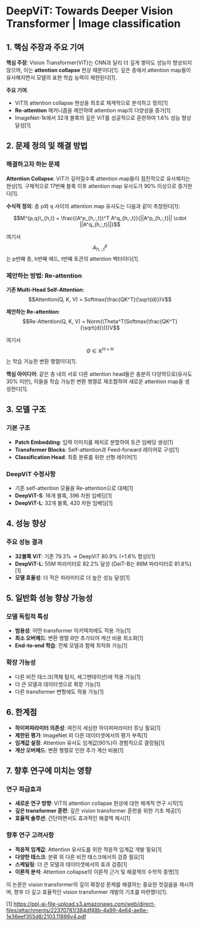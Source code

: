 # DeepViT: Towards Deeper Vision Transformer | Image classification

## 1. 핵심 주장과 주요 기여

**핵심 주장**: Vision Transformer(ViT)는 CNN과 달리 더 깊게 쌓아도 성능이 향상되지 않으며, 이는 **attention collapse** 현상 때문이다[1]. 깊은 층에서 attention map들이 유사해지면서 모델의 표현 학습 능력이 제한된다[1].

**주요 기여**:
- ViT의 attention collapse 현상을 최초로 체계적으로 분석하고 정의[1]
- **Re-attention** 메커니즘을 제안하여 attention map의 다양성을 증가[1]
- ImageNet-1k에서 32개 블록의 깊은 ViT를 성공적으로 훈련하여 1.6% 성능 향상 달성[1]

## 2. 문제 정의 및 해결 방법

### 해결하고자 하는 문제

**Attention Collapse**: ViT가 깊어질수록 attention map들이 점진적으로 유사해지는 현상[1]. 구체적으로 17번째 블록 이후 attention map 유사도가 90% 이상으로 증가한다[1].

**수식적 정의**: 
층 p와 q 사이의 attention map 유사도는 다음과 같이 측정된다[1]:

$$M^{p,q}\_{h,t} = \frac{(A^p_{h,:,t})^T A^q_{h,:,t}}{||A^p_{h,:,t}|| \cdot ||A^q_{h,:,t}||}$$

여기서 $$A^p_{h,:,t}$$는 p번째 층, h번째 헤드, t번째 토큰의 attention 벡터이다[1].

### 제안하는 방법: Re-attention

**기존 Multi-Head Self-Attention**:
$$Attention(Q, K, V) = Softmax(\frac{QK^T}{\sqrt{d}})V$$

**제안하는 Re-attention**:
$$Re-Attention(Q, K, V) = Norm(\Theta^T(Softmax(\frac{QK^T}{\sqrt{d}})))V$$

여기서 $$\Theta \in \mathbb{R}^{H \times H}$$는 학습 가능한 변환 행렬이다[1].

**핵심 아이디어**: 같은 층 내의 서로 다른 attention head들은 충분히 다양하므로(유사도 30% 미만), 이들을 학습 가능한 변환 행렬로 재조합하여 새로운 attention map을 생성한다[1].

## 3. 모델 구조

### 기본 구조
- **Patch Embedding**: 입력 이미지를 패치로 분할하여 토큰 임베딩 생성[1]
- **Transformer Blocks**: Self-attention과 Feed-forward 레이어로 구성[1]
- **Classification Head**: 최종 분류를 위한 선형 레이어[1]

### DeepViT 수정사항
- 기존 self-attention 모듈을 Re-attention으로 대체[1]
- **DeepViT-S**: 16개 블록, 396 차원 임베딩[1]
- **DeepViT-L**: 32개 블록, 420 차원 임베딩[1]

## 4. 성능 향상

### 주요 성능 결과
- **32블록 ViT**: 기존 79.3% → DeepViT 80.9% (+1.6% 향상)[1]
- **DeepViT-L**: 55M 파라미터로 82.2% 달성 (DeiT-B는 86M 파라미터로 81.8%)[1]
- **모델 효율성**: 더 적은 파라미터로 더 높은 성능 달성[1]

## 5. 일반화 성능 향상 가능성

### 모델 독립적 특성
- **범용성**: 어떤 transformer 아키텍처에도 적용 가능[1]
- **최소 오버헤드**: 변환 행렬 Θ만 추가되어 계산 비용 최소화[1]
- **End-to-end 학습**: 전체 모델과 함께 최적화 가능[1]

### 확장 가능성
- 다른 비전 태스크(객체 탐지, 세그멘테이션)에 적용 가능[1]
- 더 큰 모델과 데이터셋으로 확장 가능[1]
- 다른 transformer 변형에도 적용 가능[1]

## 6. 한계점

- **하이퍼파라미터 의존성**: 여전히 세심한 하이퍼파라미터 튜닝 필요[1]
- **제한된 평가**: ImageNet 외 다른 데이터셋에서의 평가 부족[1]
- **임계값 설정**: Attention 유사도 임계값(90%)이 경험적으로 결정됨[1]
- **계산 오버헤드**: 변환 행렬로 인한 추가 계산 비용[1]

## 7. 향후 연구에 미치는 영향

### 연구 파급효과
- **새로운 연구 방향**: ViT의 attention collapse 현상에 대한 체계적 연구 시작[1]
- **깊은 transformer 훈련**: 깊은 vision transformer 훈련을 위한 기초 제공[1]
- **효율적 솔루션**: 간단하면서도 효과적인 해결책 제시[1]

### 향후 연구 고려사항
- **적응적 임계값**: Attention 유사도를 위한 적응적 임계값 개발 필요[1]
- **다양한 태스크**: 분류 외 다른 비전 태스크에서의 검증 필요[1]
- **스케일링**: 더 큰 모델과 데이터셋에서의 효과 검증[1]
- **이론적 분석**: Attention collapse의 이론적 근거 및 해결책의 수학적 증명[1]

이 논문은 vision transformer의 깊이 확장성 문제를 해결하는 중요한 첫걸음을 제시하며, 향후 더 깊고 효율적인 vision transformer 개발의 기초를 마련했다[1].

[1] https://ppl-ai-file-upload.s3.amazonaws.com/web/direct-files/attachments/22370781/384df48b-4a99-4e64-ae6e-1e36eef355d8/2103.11886v4.pdf
